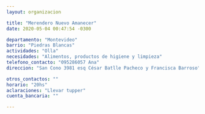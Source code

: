 ```yaml
---
layout: organizacion

title: "Merendero Nuevo Amanecer"
date: 2020-05-04 00:47:54 -0300

departamento: "Montevideo"
barrio: "Piedras Blancas"
actividades: "Olla"
necesidades: "Alimentos, productos de higiene y limpieza"
telefono_contacto: "095286057 Ana"
direccion: "San Cono 3981 esq César Batlle Pacheco y Francisca Barroso"

otros_contactos: ""
horario: "20hs"
aclaraciones: "Llevar tupper"
cuenta_bancaria: ""

---
```

